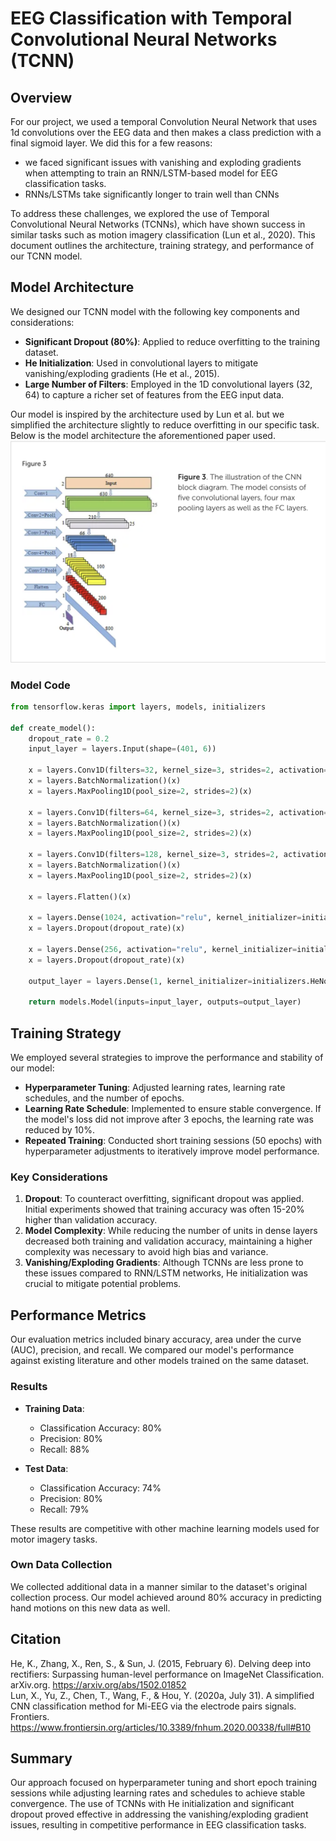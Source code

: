 # EEG Classification with Temporal Convolutional Neural Networks (TCNN)

## Overview
For our project, we used a temporal Convolution Neural Network that uses 1d convolutions over the EEG data and then makes a class prediction with a final sigmoid layer.
We did this for a few reasons:
- we faced significant issues with vanishing and exploding gradients when attempting to train an RNN/LSTM-based model for EEG classification tasks.
- RNNs/LSTMs take significantly longer to train well than CNNs

To address these challenges, we explored the use of Temporal Convolutional Neural Networks (TCNNs), which have shown success in similar tasks such as motion imagery classification (Lun et al., 2020). This document outlines the architecture, training strategy, and performance of our TCNN model.

## Model Architecture
We designed our TCNN model with the following key components and considerations:

- **Significant Dropout (80%)**: Applied to reduce overfitting to the training dataset.
- **He Initialization**: Used in convolutional layers to mitigate vanishing/exploding gradients (He et al., 2015).
- **Large Number of Filters**: Employed in the 1D convolutional layers (32, 64) to capture a richer set of features from the EEG input data.

Our model is inspired by the architecture used by Lun et al. but we simplified the architecture slightly to reduce overfitting in our specific task. Below is the model architecture the aforementioned paper used.
![Model Architecture](./software/ML_model/model_inspiration.png)
### Model Code
```python
from tensorflow.keras import layers, models, initializers

def create_model():
    dropout_rate = 0.2
    input_layer = layers.Input(shape=(401, 6))

    x = layers.Conv1D(filters=32, kernel_size=3, strides=2, activation='relu', kernel_initializer=initializers.HeNormal(), padding="same")(input_layer)
    x = layers.BatchNormalization()(x)
    x = layers.MaxPooling1D(pool_size=2, strides=2)(x)

    x = layers.Conv1D(filters=64, kernel_size=3, strides=2, activation='relu', kernel_initializer=initializers.HeNormal(), padding="same")(x)
    x = layers.BatchNormalization()(x)
    x = layers.MaxPooling1D(pool_size=2, strides=2)(x)

    x = layers.Conv1D(filters=128, kernel_size=3, strides=2, activation='relu', kernel_initializer=initializers.HeNormal(), padding="same")(x)
    x = layers.BatchNormalization()(x)
    x = layers.MaxPooling1D(pool_size=2, strides=2)(x)

    x = layers.Flatten()(x)

    x = layers.Dense(1024, activation="relu", kernel_initializer=initializers.HeNormal())(x)
    x = layers.Dropout(dropout_rate)(x)

    x = layers.Dense(256, activation="relu", kernel_initializer=initializers.HeNormal())(x)
    x = layers.Dropout(dropout_rate)(x)

    output_layer = layers.Dense(1, kernel_initializer=initializers.HeNormal(), activation="sigmoid")(x)

    return models.Model(inputs=input_layer, outputs=output_layer)
```

## Training Strategy
We employed several strategies to improve the performance and stability of our model:

- **Hyperparameter Tuning**: Adjusted learning rates, learning rate schedules, and the number of epochs.
- **Learning Rate Schedule**: Implemented to ensure stable convergence. If the model's loss did not improve after 3 epochs, the learning rate was reduced by 10%.
- **Repeated Training**: Conducted short training sessions (50 epochs) with hyperparameter adjustments to iteratively improve model performance.

### Key Considerations
1. **Dropout**: To counteract overfitting, significant dropout was applied. Initial experiments showed that training accuracy was often 15-20% higher than validation accuracy.
2. **Model Complexity**: While reducing the number of units in dense layers decreased both training and validation accuracy, maintaining a higher complexity was necessary to avoid high bias and variance.
3. **Vanishing/Exploding Gradients**: Although TCNNs are less prone to these issues compared to RNN/LSTM networks, He initialization was crucial to mitigate potential problems.

## Performance Metrics
Our evaluation metrics included binary accuracy, area under the curve (AUC), precision, and recall. We compared our model's performance against existing literature and other models trained on the same dataset.

### Results
- **Training Data**:
  - Classification Accuracy: 80%
  - Precision: 80%
  - Recall: 88%
  
- **Test Data**:
  - Classification Accuracy: 74%
  - Precision: 80%
  - Recall: 79%

These results are competitive with other machine learning models used for motor imagery tasks.

### Own Data Collection
We collected additional data in a manner similar to the dataset's original collection process. Our model achieved around 80% accuracy in predicting hand motions on this new data as well.

## Citation
He, K., Zhang, X., Ren, S., & Sun, J. (2015, February 6). Delving deep into rectifiers: Surpassing human-level performance on ImageNet Classification. arXiv.org. https://arxiv.org/abs/1502.01852 <br>
Lun, X., Yu, Z., Chen, T., Wang, F., & Hou, Y. (2020a, July 31). A simplified CNN classification method for Mi-EEG via the electrode pairs signals. Frontiers. https://www.frontiersin.org/articles/10.3389/fnhum.2020.00338/full#B10 


## Summary
Our approach focused on hyperparameter tuning and short epoch training sessions while adjusting learning rates and schedules to achieve stable convergence. The use of TCNNs with He initialization and significant dropout proved effective in addressing the vanishing/exploding gradient issues, resulting in competitive performance in EEG classification tasks.
